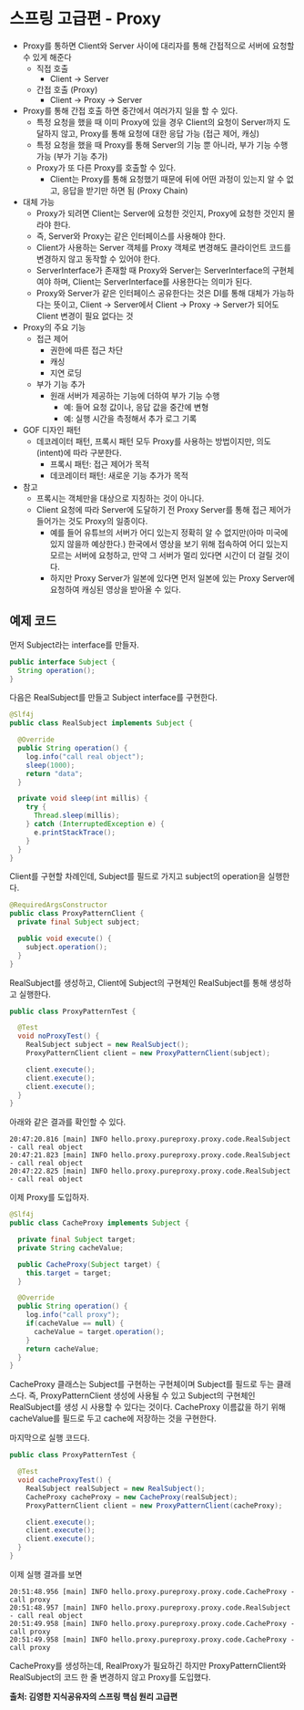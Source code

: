 # 스프링 고급편 - Proxy
- Proxy를 통하면 Client와 Server 사이에 대리자를 통해 간접적으로 서버에 요청할 수 있게 해준다
  - 직접 호출
    - Client -> Server
  - 간접 호출 (Proxy)
    - Client -> Proxy -> Server
- Proxy를 통해 간접 호출 하면 중간에서 여러가지 일을 할 수 있다.
  - 특정 요청을 했을 때 이미 Proxy에 있을 경우 Client의 요청이 Server까지 도달하지 않고, Proxy를 통해 요청에 대한 응답 가능 (접근 제어, 캐싱)
  - 특정 요청을 했을 때 Proxy를 통해 Server의 기능 뿐 아니라, 부가 기능 수행 가능 (부가 기능 추가)
  - Proxy가 또 다른 Proxy를 호출할 수 있다.
    - Client는 Proxy를 통해 요청했기 때문에 뒤에 어떤 과정이 있는지 알 수 없고, 응답을 받기만 하면 됨 (Proxy Chain)
- 대체 가능
  - Proxy가 되려면 Client는 Server에 요청한 것인지, Proxy에 요청한 것인지 몰라야 한다.
  - 즉, Server와 Proxy는 같은 인터페이스를 사용해야 한다.
  - Client가 사용하는 Server 객체를 Proxy 객체로 변경해도 클라이언트 코드를 변경하지 않고 동작할 수 있어야 한다.
  - ServerInterface가 존재할 때 Proxy와 Server는 ServerInterface의 구현체여야 하며, Client는 ServerInterface를 사용한다는 의미가 된다.
  - Proxy와 Server가 같은 인터페이스 공유한다는 것은 DI를 통해 대체가 가능하다는 뜻이고, Client -> Server에서 Client -> Proxy -> Server가 되어도 Client 변경이 필요 없다는 것
- Proxy의 주요 기능
  - 접근 제어
    - 권한에 따른 접근 차단
    - 캐싱
    - 지연 로딩
  - 부가 기능 추가
    - 원래 서버가 제공하는 기능에 더하여 부가 기능 수행
      - 예: 들어 요청 값이나, 응답 값을 중간에 변형
      - 예: 실행 시간을 측정해서 추가 로그 기록
- GOF 디자인 패턴
  - 데코레이터 패턴, 프록시 패턴 모두 Proxy를 사용하는 방법이지만, 의도(intent)에 따라 구분한다.
    - 프록시 패턴: 접근 제어가 목적
    - 데코레이터 패턴: 새로운 기능 추가가 목적
- 참고
  - 프록시는 객체만을 대상으로 지칭하는 것이 아니다.
  - Client 요청에 따라 Server에 도달하기 전 Proxy Server를 통해 접근 제어가 들어가는 것도 Proxy의 일종이다.
    - 예를 들어 유튜브의 서버가 어디 있는지 정확히 알 수 없지만(아마 미국에 있지 않을까 예상한다.) 한국에서 영상을 보기 위해 접속하여 어디 있는지 모르는 서버에 요청하고, 만약 그 서버가 멀리 있다면 시간이 더 걸릴 것이다.
    - 하지만 Proxy Server가 일본에 있다면 먼저 일본에 있는 Proxy Server에 요청하여 캐싱된 영상을 받아올 수 있다.

## 예제 코드
먼저 Subject라는 interface를 만들자.
~~~java
public interface Subject {
  String operation();
}
~~~

다음은 RealSubject를 만들고 Subject interface를 구현한다.
~~~java
@Slf4j
public class RealSubject implements Subject {

  @Override
  public String operation() {
    log.info("call real object");
    sleep(1000);
    return "data";
  }

  private void sleep(int millis) {
    try {
      Thread.sleep(millis);
    } catch (InterruptedException e) {
      e.printStackTrace();
    }
  }
}
~~~

Client를 구현할 차례인데, Subject를 필드로 가지고 subject의 operation을 실행한다.
~~~java
@RequiredArgsConstructor
public class ProxyPatternClient {
  private final Subject subject;

  public void execute() {
    subject.operation();
  }
}
~~~

RealSubject를 생성하고, Client에 Subject의 구현체인 RealSubject를 통해 생성하고 실행한다.
~~~java
public class ProxyPatternTest {

  @Test
  void noProxyTest() {
    RealSubject subject = new RealSubject();
    ProxyPatternClient client = new ProxyPatternClient(subject);

    client.execute();
    client.execute();
    client.execute();
  }
}
~~~

아래와 같은 결과를 확인할 수 있다.
~~~
20:47:20.816 [main] INFO hello.proxy.pureproxy.proxy.code.RealSubject - call real object
20:47:21.823 [main] INFO hello.proxy.pureproxy.proxy.code.RealSubject - call real object
20:47:22.825 [main] INFO hello.proxy.pureproxy.proxy.code.RealSubject - call real object
~~~

이제 Proxy를 도입하자.
~~~java
@Slf4j
public class CacheProxy implements Subject {

  private final Subject target;
  private String cacheValue;

  public CacheProxy(Subject target) {
    this.target = target;
  }

  @Override
  public String operation() {
    log.info("call proxy");
    if(cacheValue == null) {
      cacheValue = target.operation();
    }
    return cacheValue;
  }
}
~~~
CacheProxy 클래스는 Subject를 구현하는 구현체이며 Subject를 필드로 두는 클래스다.
즉, ProxyPatternClient 생성에 사용될 수 있고 Subject의 구현체인 RealSubject를 생성 시 사용할 수 있다는 것이다.
CacheProxy 이름값을 하기 위해 cacheValue를 필드로 두고 cache에 저장하는 것을 구현한다.

마지막으로 실행 코드다.
~~~java
public class ProxyPatternTest {

  @Test
  void cacheProxyTest() {
    RealSubject realSubject = new RealSubject();
    CacheProxy cacheProxy = new CacheProxy(realSubject);
    ProxyPatternClient client = new ProxyPatternClient(cacheProxy);

    client.execute();
    client.execute();
    client.execute();
  }
}
~~~

이제 실행 결과를 보면
~~~
20:51:48.956 [main] INFO hello.proxy.pureproxy.proxy.code.CacheProxy - call proxy
20:51:48.957 [main] INFO hello.proxy.pureproxy.proxy.code.RealSubject - call real object
20:51:49.958 [main] INFO hello.proxy.pureproxy.proxy.code.CacheProxy - call proxy
20:51:49.958 [main] INFO hello.proxy.pureproxy.proxy.code.CacheProxy - call proxy
~~~

CacheProxy를 생성하는데, RealProxy가 필요하긴 하지만 ProxyPatternClient와 RealSubject의 코드 한 줄 변경하지 않고 Proxy를 도입했다.


__출처: 김영한 지식공유자의 스프링 핵심 원리 고급편__